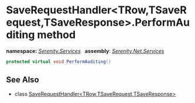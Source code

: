 # SaveRequestHandler&lt;TRow,TSaveRequest,TSaveResponse&gt;.PerformAuditing method
**namespace:** *[Serenity.Services](../../README.md#serenity.services-namespace)*   **assembly**: *[Serenity.Net.Services](../../README.md)*

```csharp
protected virtual void PerformAuditing()
```

## See Also

* class [SaveRequestHandler&lt;TRow,TSaveRequest,TSaveResponse&gt;](../SaveRequestHandler-3.md)